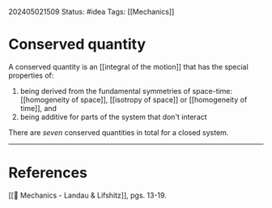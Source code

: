 202405021509
Status: #idea
Tags: [[Mechanics]]

# Conserved quantity

A conserved quantity is an [[integral of the motion]] that has the special properties of:
1. being derived from the fundamental symmetries of space-time: [[homogeneity of space]], [[isotropy of space]] or [[homogeneity of time]], and
2. being additive for parts of the system that don't interact

There are *seven* conserved quantities in total for a closed system.

___
# References
[[📕 Mechanics - Landau & Lifshitz]], pgs. 13-19.